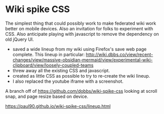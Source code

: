 # Wiki spike CSS

The simplest thing that could possibly work to make federated wiki work better
on mobile devices. Also an invitation for folks to experiment with CSS. Also
anticipate playing with javascript to remove the dependency on old jQuery UI.

* saved a wide lineup from my wiki using Firefox's save web page complete.
  This lineup in particular: http://wiki.dbbs.co/view/recent-changes/view/massive-obsidian-mermaid/view/experimental-wiki-clipboard/view/loosely-coupled-teams 
* threw away all the existing CSS and javascript.
* created as little CSS as possible to try to re-create the wiki lineup.
* I also replaced the youtube iframe with a screenshot.

A branch off of https://github.com/dobbs/wiki-spike-css looking at scroll snap, and page resize based on device.

https://paul90.github.io/wiki-spike-css/lineup.html
